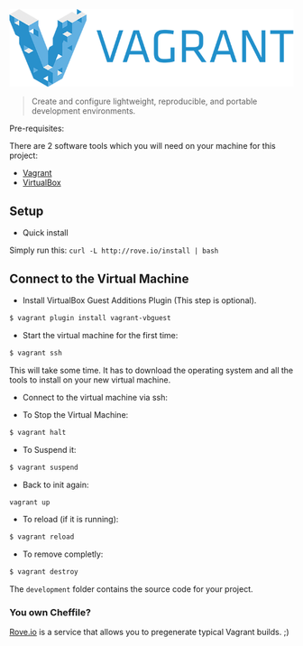 ![Vagrant Logo](logo_vagrant.png)

>Create and configure lightweight, reproducible, and portable development environments.

Pre-requisites:

There are 2 software tools which you will need on your machine for this project:

* [Vagrant](http://www.vagrantup.com/downloads.html)
* [VirtualBox](https://www.virtualbox.org/wiki/Downloads)

## Setup

* Quick install

Simply run this: ```curl -L http://rove.io/install | bash```

## Connect to the Virtual Machine

* Install VirtualBox Guest Additions Plugin (This step is optional).

```bash
$ vagrant plugin install vagrant-vbguest
```

* Start the virtual machine for the first time:

```bash
$ vagrant ssh
```

This will take some time. It has to download the operating system and all the tools to install on your new virtual machine.

* Connect to the virtual machine via ssh:

* To Stop the Virtual Machine:

```bash
$ vagrant halt
```
* To Suspend it:

```bash
$ vagrant suspend
```

* Back to init again:

```bash
vagrant up
```
* To reload (if it is running):

```bash
$ vagrant reload
```

* To remove completly:

```bash
$ vagrant destroy
```

The ```development``` folder contains the source code for your project.

### You own Cheffile?

[Rove.io](http://rove.io/) is a service that allows you to pregenerate typical Vagrant builds. ;)